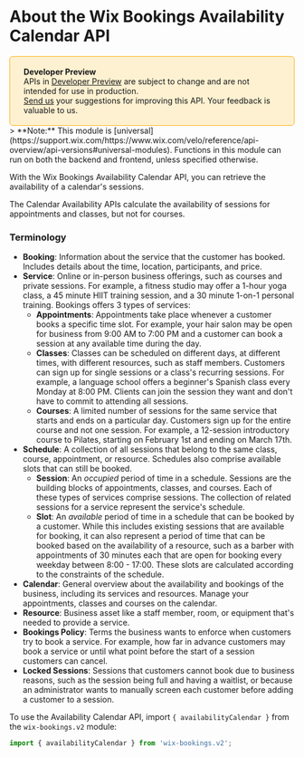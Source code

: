 # About the Wix Bookings Availability Calendar API


<div style="background-color: #FEF1D1; padding: 18px 24px; border-radius: 6px; border: 1px solid #FDB10C; box-sizing: border-box; display: inline-block">
    <b>Developer Preview</b>
    <br/>
    <span>APIs in <a href="https://www.wix.com/velo/reference/api-overview/developer-preview">Developer Preview</a> are subject to change and are not intended for use in production.<br/><a href="mailto:velo-preview-feedback@wix.com">Send us</a> your suggestions for improving this API. Your feedback is valuable to us.</span>
</div>
  
<br/>
> **Note:** This module is [universal](https://support.wix.com/https://www.wix.com/velo/reference/api-overview/api-versions#universal-modules). Functions in this module can run on both the backend and frontend, unless specified otherwise.

With the Wix Bookings Availability Calendar API, you can retrieve the 
availability of a calendar's sessions. 

The Calendar Availability APIs calculate the availability of sessions for appointments and classes, but not for courses. 


### Terminology


+ __Booking__: Information about the service that the customer has booked. 
  Includes details about the time, location, participants, and price.
+ __Service__: Online or in-person business offerings, such as courses and private sessions. For
  example, a fitness studio may offer a 
  1-hour yoga class, a 45 minute HIIT training session, and a 30 minute 1-on-1 
  personal training. Bookings offers 3 types of services: 
    + __Appointments__: Appointments take place whenever a customer books a specific 
      time slot. For example, your hair salon may be open for business from 9:00 AM 
      to 7:00 PM and a customer can book a session at any available time during the day.
    + __Classes__: Classes can be scheduled on different days, at different times, 
      with different resources, such as staff members. Customers can sign up for single sessions
      or a class's recurring sessions. For example, a language school offers a beginner's Spanish 
      class every Monday at 8:00 PM. Clients can join the session they want and don't have to commit
      to attending all sessions.
    + __Courses__: A limited number of sessions for the same service that starts and ends 
      on a particular day. Customers sign up for the entire course and not one session. For example, 
      a 12-session introductory course to Pilates, starting on February 1st and
      ending on March 17th.
+ __Schedule__: A collection of all sessions that belong to the same class, course,
  appointment, or resource. Schedules also comprise available slots that can still be booked.
    + __Session__: An _occupied_ period of time in a schedule. Sessions are the 
      building blocks of appointments, classes, and courses. Each of these types of 
      services comprise sessions. The collection of related sessions for a service represent the 
      service's schedule. 
    + __Slot__: An _available_ period of time in a schedule that can be booked by a 
      customer. While this includes existing sessions that are available for
      booking, it can also represent a period of time that can be booked based on
      the availability of a resource, such as a barber with appointments of 30 
      minutes each that are open for booking every weekday between 8:00 - 17:00.
      These slots are calculated according to the constraints of the schedule.
+ __Calendar__: General overview about the availability and bookings of the 
  business, including its services and resources. Manage your appointments, classes 
  and courses on the calendar.
+ __Resource__: Business asset like a staff member, room, or equipment that's 
  needed to provide a service.
+ __Bookings Policy__: Terms the business wants to enforce when 
  customers try to book a service. For example, how far in advance customers 
  may book a service or until what point before the start of a session 
  customers can cancel.
+ __Locked Sessions__: Sessions that customers cannot book due to business reasons, such 
  as the session being full and having a waitlist, or because an administrator 
  wants to manually screen each customer before adding a customer to a session.

To use the Availability Calendar API, import `{ availabilityCalendar }` from the `wix-bookings.v2` module:

```javascript
import { availabilityCalendar } from 'wix-bookings.v2';
```